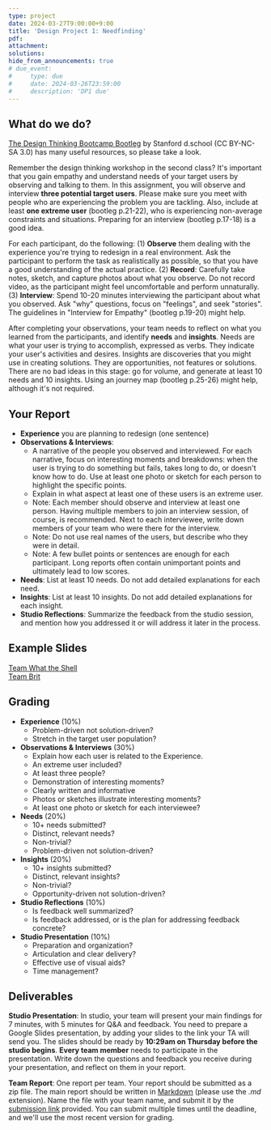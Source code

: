 ```yaml
---
type: project
date: 2024-03-27T9:00:00+9:00
title: 'Design Project 1: Needfinding'
pdf:
attachment:
solutions:
hide_from_announcements: true
# due_event: 
#     type: due
#     date: 2024-03-26T23:59:00
#     description: 'DP1 due'
---
```

## What do we do?
[The Design Thinking Bootcamp Bootleg](https://dschool.stanford.edu/resources/design-thinking-bootleg) by Stanford d.school (CC BY-NC-SA 3.0) has many useful resources, so please take a look.

Remember the design thinking workshop in the second class? It's important that you gain empathy and understand needs of your target users by observing and talking to them. In this assignment, you will observe and interview **three potential target users**. Please make sure you meet with people who are experiencing the problem you are tackling. Also, include at least **one extreme user** (bootleg p.21-22), who is experiencing non-average constraints and situations. Preparing for an interview (bootleg p.17-18) is a good idea.

For each participant, do the following: (1) **Observe** them dealing with the experience you're trying to redesign in a real environment. Ask the participant to perform the task as realistically as possible, so that you have a good understanding of the actual practice. (2) **Record**: Carefully take notes, sketch, and capture photos about what you observe. Do not record video, as the participant might feel uncomfortable and perform unnaturally. (3) **Interview**: Spend 10-20 minutes interviewing the participant about what you observed. Ask "why" questions, focus on "feelings", and seek "stories". The guidelines in "Interview for Empathy" (bootleg p.19-20) might help.

After completing your observations, your team needs to reflect on what you learned from the participants, and identify **needs** and **insights**. Needs are what your user is trying to accomplish, expressed as verbs. They indicate your user's activities and desires. Insights are discoveries that you might use in creating solutions. They are opportunities, not features or solutions. There are no bad ideas in this stage: go for volume, and generate at least 10 needs and 10 insights. Using an journey map (bootleg p.25-26) might help, although it's not required.


## Your Report
* **Experience** you are planning to redesign (one sentence)
* **Observations & Interviews**:
  * A narrative of the people you observed and interviewed. For each narrative, focus on interesting moments and breakdowns: when the user is trying to do something but fails, takes long to do, or doesn't know how to do. Use at least one photo or sketch for each person to highlight the specific points.
  * Explain in what aspect at least one of these users is an extreme user.
  * Note: Each member should observe and interview at least one person. Having multiple members to join an interview session, of course, is recommended. Next to each interviewee, write down members of your team who were there for the interview.
  * Note: Do not use real names of the users, but describe who they were in detail.
  * Note: A few bullet points or sentences are enough for each participant. Long reports often contain unimportant points and ultimately lead to low scores.
* **Needs**: List at least 10 needs. Do not add detailed explanations for each need.
* **Insights**: List at least 10 insights. Do not add detailed explanations for each insight.
* **Studio Reflections**: Summarize the feedback from the studio session, and mention how you addressed it or will address it later in the process.


## Example Slides
[Team What the Shell](https://docs.google.com/presentation/d/1_IYUl7fx_kPIWOUftRAN2y0bcw9XYefsBR34KD8OoS0/edit#slide=id.p)\
[Team Brit](https://docs.google.com/presentation/d/13rwpWQDvx4qPHPhd6ox3LqtFo2HhwVyf1hqCmJVveQQ/edit#slide=id.p)


## Grading
* **Experience** (10%)
  * Problem-driven not solution-driven?
  * Stretch in the target user population?
* **Observations & Interviews** (30%)
  * Explain how each user is related to the Experience.
  * An extreme user included?
  * At least three people?
  * Demonstration of interesting moments?
  * Clearly written and informative
  * Photos or sketches illustrate interesting moments?
  * At least one photo or sketch for each interviewee?
* **Needs** (20%)
  * 10+ needs submitted?
  * Distinct, relevant needs?
  * Non-trivial?
  * Problem-driven not solution-driven?
* **Insights** (20%)
  * 10+ insights submitted?
  * Distinct, relevant insights?
  * Non-trivial?
  * Opportunity-driven not solution-driven?
* **Studio Reflections** (10%)
  * Is feedback well summarized?
  * Is feedback addressed, or is the plan for addressing feedback concrete?
* **Studio Presentation** (10%)
  * Preparation and organization?
  * Articulation and clear delivery?
  * Effective use of visual aids?
  * Time management?


## Deliverables
**Studio Presentation**: In studio, your team will present your main findings for 7 minutes, with 5 minutes for Q&A and feedback. You need to prepare a Google Slides presentation, by adding your slides to the link your TA will send you. The slides should be ready by **10:29am on Thursday before the studio begins**. **Every team member** needs to participate in the presentation. Write down the questions and feedback you receive during your presentation, and reflect on them in your report.

**Team Report**: One report per team. Your report should be submitted as a zip file. The main report should be written in [Markdown](https://daringfireball.net/projects/markdown/) (please use the *.md* extension). Name the file with your team name, and submit it by the [submission link](https://www.dropbox.com/request/8FLbqAVAY6GE101dODUx) provided. You can submit multiple times until the deadline, and we'll use the most recent version for grading.